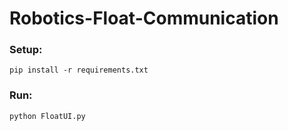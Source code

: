 # Robotics-Float-Communication

### Setup: 
```pip install -r requirements.txt```

### Run:
```python FloatUI.py```


